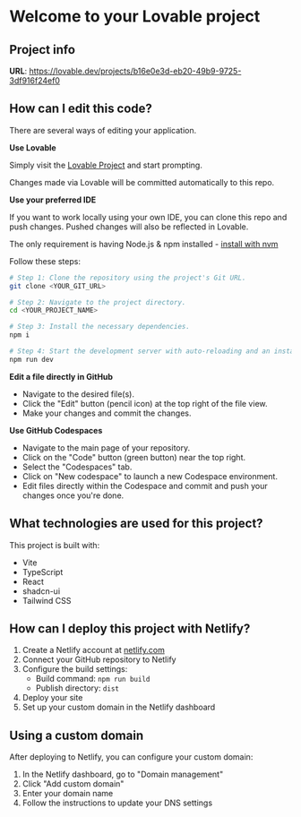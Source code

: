 
# Welcome to your Lovable project

## Project info

**URL**: https://lovable.dev/projects/b16e0e3d-eb20-49b9-9725-3df916f24ef0

## How can I edit this code?

There are several ways of editing your application.

**Use Lovable**

Simply visit the [Lovable Project](https://lovable.dev/projects/b16e0e3d-eb20-49b9-9725-3df916f24ef0) and start prompting.

Changes made via Lovable will be committed automatically to this repo.

**Use your preferred IDE**

If you want to work locally using your own IDE, you can clone this repo and push changes. Pushed changes will also be reflected in Lovable.

The only requirement is having Node.js & npm installed - [install with nvm](https://github.com/nvm-sh/nvm#installing-and-updating)

Follow these steps:

```sh
# Step 1: Clone the repository using the project's Git URL.
git clone <YOUR_GIT_URL>

# Step 2: Navigate to the project directory.
cd <YOUR_PROJECT_NAME>

# Step 3: Install the necessary dependencies.
npm i

# Step 4: Start the development server with auto-reloading and an instant preview.
npm run dev
```

**Edit a file directly in GitHub**

- Navigate to the desired file(s).
- Click the "Edit" button (pencil icon) at the top right of the file view.
- Make your changes and commit the changes.

**Use GitHub Codespaces**

- Navigate to the main page of your repository.
- Click on the "Code" button (green button) near the top right.
- Select the "Codespaces" tab.
- Click on "New codespace" to launch a new Codespace environment.
- Edit files directly within the Codespace and commit and push your changes once you're done.

## What technologies are used for this project?

This project is built with:

- Vite
- TypeScript
- React
- shadcn-ui
- Tailwind CSS

## How can I deploy this project with Netlify?

1. Create a Netlify account at [netlify.com](https://www.netlify.com/)
2. Connect your GitHub repository to Netlify
3. Configure the build settings:
   - Build command: `npm run build`
   - Publish directory: `dist`
4. Deploy your site
5. Set up your custom domain in the Netlify dashboard

## Using a custom domain

After deploying to Netlify, you can configure your custom domain:

1. In the Netlify dashboard, go to "Domain management"
2. Click "Add custom domain"
3. Enter your domain name
4. Follow the instructions to update your DNS settings


